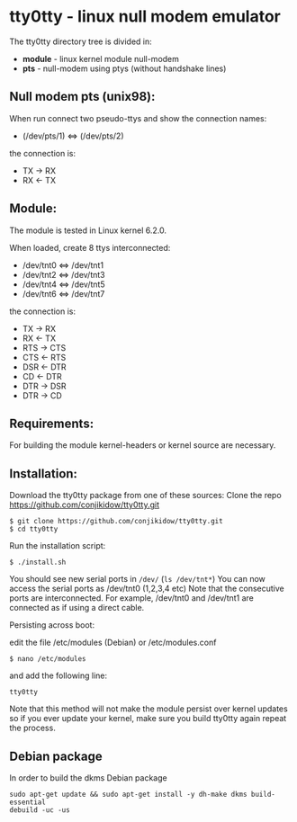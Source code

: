 # tty0tty - linux null modem emulator

  The tty0tty directory tree is divided in:

  - **module** - linux kernel module null-modem
  - **pts** - null-modem using ptys (without handshake lines)


## Null modem pts (unix98):

  When run connect two pseudo-ttys and show the connection names:

  - (/dev/pts/1) <=> (/dev/pts/2)

  the connection is:

  - TX -> RX
  - RX <- TX


## Module:

  The module is tested in Linux kernel 6.2.0.

  When loaded, create 8 ttys interconnected:

  - /dev/tnt0  <=>  /dev/tnt1
  - /dev/tnt2  <=>  /dev/tnt3
  - /dev/tnt4  <=>  /dev/tnt5
  - /dev/tnt6  <=>  /dev/tnt7

  the connection is:

  - TX   ->  RX
  - RX   <-  TX
  - RTS  ->  CTS
  - CTS  <-  RTS
  - DSR  <-  DTR
  - CD   <-  DTR
  - DTR  ->  DSR
  - DTR  ->  CD


## Requirements:

  For building the module kernel-headers or kernel source are necessary.


## Installation:

  Download the tty0tty package from one of these sources:
  Clone the repo https://github.com/conjikidow/tty0tty.git

  ```
  $ git clone https://github.com/conjikidow/tty0tty.git
  $ cd tty0tty
  ```

  Run the installation script:

  ```
  $ ./install.sh
  ```

  You should see new serial ports in ```/dev/``` (```ls /dev/tnt*```)
  You can now access the serial ports as /dev/tnt0 (1,2,3,4 etc) Note that the consecutive ports are interconnected. For example, /dev/tnt0 and /dev/tnt1 are connected as if using a direct cable.

  Persisting across boot:

  edit the file /etc/modules (Debian) or /etc/modules.conf

  ```
  $ nano /etc/modules
  ```
  and add the following line:

  ```
  tty0tty
  ```

  Note that this method will not make the module persist over kernel updates so if you ever update your kernel, make sure you build tty0tty again repeat the process.


## Debian package

  In order to build the dkms Debian package

  ```
  sudo apt-get update && sudo apt-get install -y dh-make dkms build-essential
  debuild -uc -us
  ```
